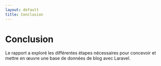 ```yaml
---
layout: default
title: Conclusion
---
```


# Conclusion

Le rapport a exploré les différentes étapes nécessaires pour concevoir et mettre en œuvre une base de données de blog avec Laravel. 
